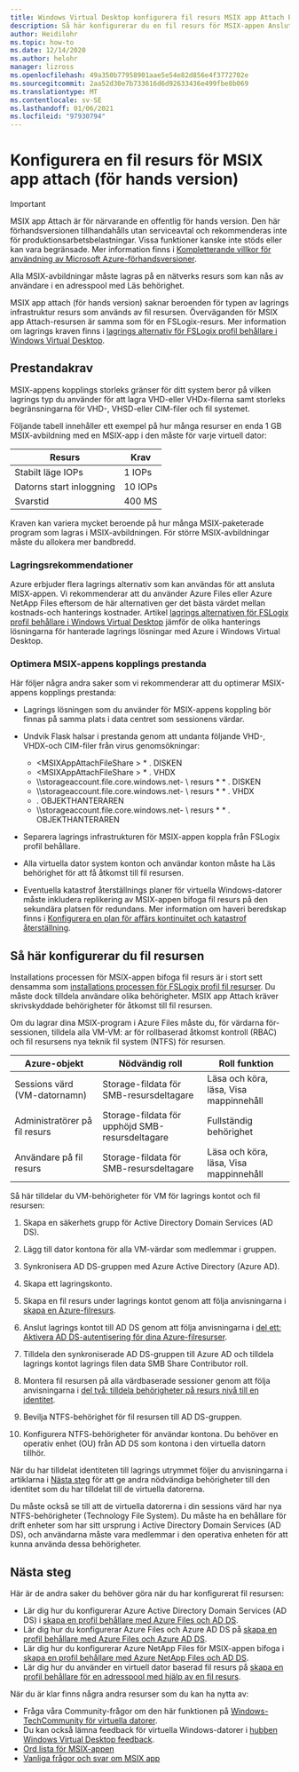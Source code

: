 ```yaml
---
title: Windows Virtual Desktop konfigurera fil resurs MSIX app Attach Preview – Azure
description: Så här konfigurerar du en fil resurs för MSIX-appen Anslut för Windows Virtual Desktop.
author: Heidilohr
ms.topic: how-to
ms.date: 12/14/2020
ms.author: helohr
manager: lizross
ms.openlocfilehash: 49a350b77958901aae5e54e82d856e4f3772702e
ms.sourcegitcommit: 2aa52d30e7b733616d6d92633436e499fbe8b069
ms.translationtype: MT
ms.contentlocale: sv-SE
ms.lasthandoff: 01/06/2021
ms.locfileid: "97930794"
---
```

# <a name="set-up-a-file-share-for-msix-app-attach-preview"></a>Konfigurera en fil resurs för MSIX app attach (för hands version)

> [!IMPORTANT]
> MSIX app Attach är för närvarande en offentlig för hands version.
> Den här förhandsversionen tillhandahålls utan serviceavtal och rekommenderas inte för produktionsarbetsbelastningar. Vissa funktioner kanske inte stöds eller kan vara begränsade. Mer information finns i [Kompletterande villkor för användning av Microsoft Azure-förhandsversioner](https://azure.microsoft.com/support/legal/preview-supplemental-terms/).

Alla MSIX-avbildningar måste lagras på en nätverks resurs som kan nås av användare i en adresspool med Läs behörighet.

MSIX app attach (för hands version) saknar beroenden för typen av lagrings infrastruktur resurs som används av fil resursen. Överväganden för MSIX app Attach-resursen är samma som för en FSLogix-resurs. Mer information om lagrings kraven finns i [lagrings alternativ för FSLogix profil behållare i Windows Virtual Desktop](store-fslogix-profile.md).

## <a name="performance-requirements"></a>Prestandakrav

MSIX-appens kopplings storleks gränser för ditt system beror på vilken lagrings typ du använder för att lagra VHD-eller VHDx-filerna samt storleks begränsningarna för VHD-, VHSD-eller CIM-filer och fil systemet.

Följande tabell innehåller ett exempel på hur många resurser en enda 1 GB MSIX-avbildning med en MSIX-app i den måste för varje virtuell dator:

| Resurs             | Krav |
|----------------------|--------------|
| Stabilt läge IOPs    | 1 IOPs       |
| Datorns start inloggning | 10 IOPs      |
| Svarstid              | 400 MS       |

Kraven kan variera mycket beroende på hur många MSIX-paketerade program som lagras i MSIX-avbildningen. För större MSIX-avbildningar måste du allokera mer bandbredd.

### <a name="storage-recommendations"></a>Lagringsrekommendationer

Azure erbjuder flera lagrings alternativ som kan användas för att ansluta MISX-appen. Vi rekommenderar att du använder Azure Files eller Azure NetApp Files eftersom de här alternativen ger det bästa värdet mellan kostnads-och hanterings kostnader. Artikel [lagrings alternativen för FSLogix profil behållare i Windows Virtual Desktop](store-fslogix-profile.md) jämför de olika hanterings lösningarna för hanterade lagrings lösningar med Azure i Windows Virtual Desktop.

### <a name="optimize-msix-app-attach-performance"></a>Optimera MSIX-appens kopplings prestanda

Här följer några andra saker som vi rekommenderar att du optimerar MSIX-appens kopplings prestanda:

- Lagrings lösningen som du använder för MSIX-appens koppling bör finnas på samma plats i data centret som sessionens värdar.
- Undvik Flask halsar i prestanda genom att undanta följande VHD-, VHDX-och CIM-filer från virus genomsökningar:
   
    - <MSIXAppAttachFileShare \> \* . DISKEN
    - <MSIXAppAttachFileShare \> \* . VHDX
    - \\\\storageaccount.file.core.windows.net- \\ resurs \* \* . DISKEN
    - \\\\storageaccount.file.core.windows.net- \\ resurs \* \* . VHDX
    - <MSIXAppAttachFileShare>. OBJEKTHANTERAREN
    - \\\\storageaccount.file.core.windows.net- \\ resurs \* \* . OBJEKTHANTERAREN

- Separera lagrings infrastrukturen för MSIX-appen koppla från FSLogix profil behållare.
- Alla virtuella dator system konton och användar konton måste ha Läs behörighet för att få åtkomst till fil resursen.
- Eventuella katastrof återställnings planer för virtuella Windows-datorer måste inkludera replikering av MSIX-appen bifoga fil resurs på den sekundära platsen för redundans. Mer information om haveri beredskap finns i [Konfigurera en plan för affärs kontinuitet och katastrof återställning](disaster-recovery.md).

## <a name="how-to-set-up-the-file-share"></a>Så här konfigurerar du fil resursen

Installations processen för MSIX-appen bifoga fil resurs är i stort sett densamma som [installations processen för FSLogix profil fil resurser](create-host-pools-user-profile.md). Du måste dock tilldela användare olika behörigheter. MSIX app Attach kräver skrivskyddade behörigheter för åtkomst till fil resursen.

Om du lagrar dina MSIX-program i Azure Files måste du, för värdarna för-sessionen, tilldela alla VM-VM: ar för rollbaserad åtkomst kontroll (RBAC) och fil resursens nya teknik fil system (NTFS) för resursen.

| Azure-objekt                      | Nödvändig roll                                     | Roll funktion                                  |
|-----------------------------------|--------------------------------------------------|-----------------------------------------------|
| Sessions värd (VM-datornamn)| Storage-fildata för SMB-resursdeltagare          | Läsa och köra, läsa, Visa mappinnehåll  |
| Administratörer på fil resurs              | Storage-fildata för upphöjd SMB-resursdeltagare | Fullständig behörighet                                  |
| Användare på fil resurs               | Storage-fildata för SMB-resursdeltagare          | Läsa och köra, läsa, Visa mappinnehåll  |

Så här tilldelar du VM-behörigheter för VM för lagrings kontot och fil resursen:

1. Skapa en säkerhets grupp för Active Directory Domain Services (AD DS).

2. Lägg till dator kontona för alla VM-värdar som medlemmar i gruppen.

3. Synkronisera AD DS-gruppen med Azure Active Directory (Azure AD).

4. Skapa ett lagringskonto.

5. Skapa en fil resurs under lagrings kontot genom att följa anvisningarna i [skapa en Azure-filresurs](../storage/files/storage-how-to-create-file-share.md#create-file-share).

6. Anslut lagrings kontot till AD DS genom att följa anvisningarna i [del ett: Aktivera AD DS-autentisering för dina Azure-filresurser](../storage/files/storage-files-identity-ad-ds-enable.md#option-one-recommended-use-azfileshybrid-powershell-module).

7. Tilldela den synkroniserade AD DS-gruppen till Azure AD och tilldela lagrings kontot lagrings filen data SMB Share Contributor roll.

8. Montera fil resursen på alla värdbaserade sessioner genom att följa anvisningarna i [del två: tilldela behörigheter på resurs nivå till en identitet](../storage/files/storage-files-identity-ad-ds-assign-permissions.md).

9. Bevilja NTFS-behörighet för fil resursen till AD DS-gruppen.

10. Konfigurera NTFS-behörigheter för användar kontona. Du behöver en operativ enhet (OU) från AD DS som kontona i den virtuella datorn tillhör.

När du har tilldelat identiteten till lagrings utrymmet följer du anvisningarna i artiklarna i [Nästa steg](#next-steps) för att ge andra nödvändiga behörigheter till den identitet som du har tilldelat till de virtuella datorerna.

Du måste också se till att de virtuella datorerna i din sessions värd har nya NTFS-behörigheter (Technology File System). Du måste ha en behållare för drift enheter som har sitt ursprung i Active Directory Domain Services (AD DS), och användarna måste vara medlemmar i den operativa enheten för att kunna använda dessa behörigheter.

## <a name="next-steps"></a>Nästa steg

Här är de andra saker du behöver göra när du har konfigurerat fil resursen:

- Lär dig hur du konfigurerar Azure Active Directory Domain Services (AD DS) i [skapa en profil behållare med Azure Files och AD DS](create-file-share.md).
- Lär dig hur du konfigurerar Azure Files och Azure AD DS på [skapa en profil behållare med Azure Files och Azure AD DS](create-profile-container-adds.md).
- Lär dig hur du konfigurerar Azure NetApp Files för MSIX-appen bifoga i [skapa en profil behållare med Azure NetApp Files och AD DS](create-fslogix-profile-container.md).
- Lär dig hur du använder en virtuell dator baserad fil resurs på [skapa en profil behållare för en adresspool med hjälp av en fil resurs](create-host-pools-user-profile.md).

När du är klar finns några andra resurser som du kan ha nytta av:

- Fråga våra Community-frågor om den här funktionen på [Windows-TechCommunity för virtuella datorer](https://techcommunity.microsoft.com/t5/Windows-Virtual-Desktop/bd-p/WindowsVirtualDesktop).
- Du kan också lämna feedback för virtuella Windows-datorer i [hubben Windows Virtual Desktop feedback](https://support.microsoft.com/help/4021566/windows-10-send-feedback-to-microsoft-with-feedback-hub-app).
- [Ord lista för MSIX-appen](app-attach-glossary.md)
- [Vanliga frågor och svar om MSIX app](app-attach-faq.md)
